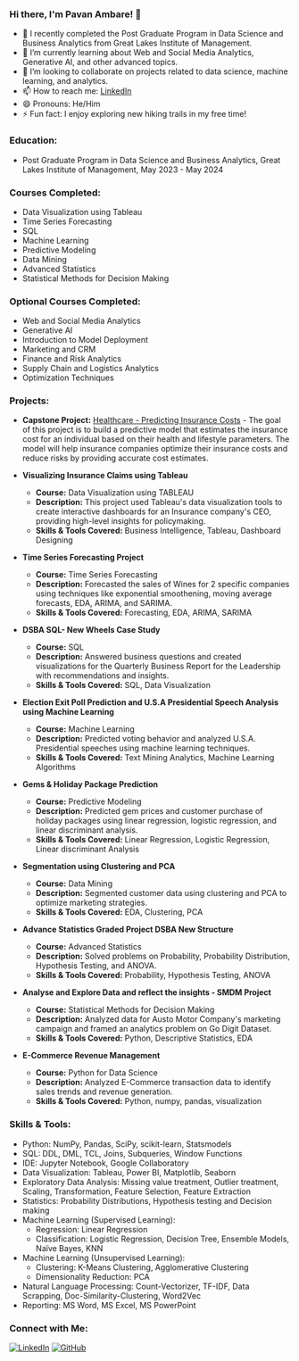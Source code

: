 ### Hi there, I'm Pavan Ambare! 👋

- 🔭 I recently completed the Post Graduate Program in Data Science and Business Analytics from Great Lakes Institute of Management.
- 🌱 I’m currently learning about Web and Social Media Analytics, Generative AI, and other advanced topics.
- 👯 I’m looking to collaborate on projects related to data science, machine learning, and analytics.
- 📫 How to reach me: [LinkedIn](https://www.linkedin.com/in/pavan-ambare-542b961a3/)
- 😄 Pronouns: He/Him
- ⚡ Fun fact: I enjoy exploring new hiking trails in my free time!

### Education:
- Post Graduate Program in Data Science and Business Analytics, Great Lakes Institute of Management, May 2023 - May 2024

### Courses Completed:
- Data Visualization using Tableau
- Time Series Forecasting
- SQL
- Machine Learning
- Predictive Modeling
- Data Mining
- Advanced Statistics
- Statistical Methods for Decision Making

### Optional Courses Completed:
- Web and Social Media Analytics
- Generative AI
- Introduction to Model Deployment
- Marketing and CRM
- Finance and Risk Analytics
- Supply Chain and Logistics Analytics
- Optimization Techniques

### Projects:
- **Capstone Project:** [Healthcare - Predicting Insurance Costs](#) - The goal of this project is to build a predictive model that estimates the insurance cost for an individual based on their health and lifestyle parameters. The model will help insurance companies optimize their insurance costs and reduce risks by providing accurate cost estimates.
  
- **Visualizing Insurance Claims using Tableau**
  - **Course:** Data Visualization using TABLEAU
  - **Description:** This project used Tableau's data visualization tools to create interactive dashboards for an Insurance company's CEO, providing high-level insights for policymaking.
  - **Skills & Tools Covered:** Business Intelligence, Tableau, Dashboard Designing

- **Time Series Forecasting Project**
  - **Course:** Time Series Forecasting
  - **Description:** Forecasted the sales of Wines for 2 specific companies using techniques like exponential smoothening, moving average forecasts, EDA, ARIMA, and SARIMA.
  - **Skills & Tools Covered:** Forecasting, EDA, ARIMA, SARIMA

- **DSBA SQL- New Wheels Case Study**
  - **Course:** SQL
  - **Description:** Answered business questions and created visualizations for the Quarterly Business Report for the Leadership with recommendations and insights.
  - **Skills & Tools Covered:** SQL, Data Visualization

- **Election Exit Poll Prediction and U.S.A Presidential Speech Analysis using Machine Learning**
  - **Course:** Machine Learning
  - **Description:** Predicted voting behavior and analyzed U.S.A. Presidential speeches using machine learning techniques.
  - **Skills & Tools Covered:** Text Mining Analytics, Machine Learning Algorithms

- **Gems & Holiday Package Prediction**
  - **Course:** Predictive Modeling
  - **Description:** Predicted gem prices and customer purchase of holiday packages using linear regression, logistic regression, and linear discriminant analysis.
  - **Skills & Tools Covered:** Linear Regression, Logistic Regression, Linear discriminant Analysis

- **Segmentation using Clustering and PCA**
  - **Course:** Data Mining
  - **Description:** Segmented customer data using clustering and PCA to optimize marketing strategies.
  - **Skills & Tools Covered:** EDA, Clustering, PCA

- **Advance Statistics Graded Project DSBA New Structure**
  - **Course:** Advanced Statistics
  - **Description:** Solved problems on Probability, Probability Distribution, Hypothesis Testing, and ANOVA.
  - **Skills & Tools Covered:** Probability, Hypothesis Testing, ANOVA

- **Analyse and Explore Data and reflect the insights - SMDM Project**
  - **Course:** Statistical Methods for Decision Making
  - **Description:** Analyzed data for Austo Motor Company's marketing campaign and framed an analytics problem on Go Digit Dataset.
  - **Skills & Tools Covered:** Python, Descriptive Statistics, EDA

- **E-Commerce Revenue Management**
  - **Course:** Python for Data Science
  - **Description:** Analyzed E-Commerce transaction data to identify sales trends and revenue generation.
  - **Skills & Tools Covered:** Python, numpy, pandas, visualization

### Skills & Tools:
- Python: NumPy, Pandas, SciPy, scikit-learn, Statsmodels
- SQL: DDL, DML, TCL, Joins, Subqueries, Window Functions
- IDE: Jupyter Notebook, Google Collaboratory
- Data Visualization: Tableau, Power BI, Matplotlib, Seaborn
- Exploratory Data Analysis: Missing value treatment, Outlier treatment, Scaling, Transformation, Feature Selection, Feature Extraction
- Statistics: Probability Distributions, Hypothesis testing and Decision making
- Machine Learning (Supervised Learning): 
    - Regression: Linear Regression
    - Classification: Logistic Regression, Decision Tree, Ensemble Models, Naïve Bayes, KNN
- Machine Learning (Unsupervised Learning): 
    - Clustering: K-Means Clustering, Agglomerative Clustering
    - Dimensionality Reduction: PCA
- Natural Language Processing: Count-Vectorizer, TF-IDF, Data Scrapping, Doc-Similarity-Clustering, Word2Vec
- Reporting: MS Word, MS Excel, MS PowerPoint

### Connect with Me:
[![LinkedIn](https://img.shields.io/badge/LinkedIn-0077B5?style=for-the-badge&logo=linkedin&logoColor=white)](http://www.linkedin.com/in/pavan-ambare-542b961a3)
[![GitHub](https://img.shields.io/badge/GitHub-100000?style=for-the-badge&logo=github&logoColor=white)](https://github.com/PavanAmbare)
